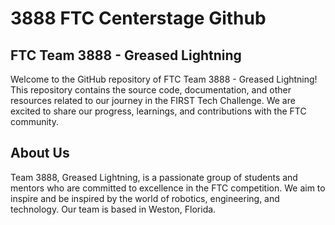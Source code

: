 # 3888 FTC Centerstage Github

## FTC Team 3888 - Greased Lightning

Welcome to the GitHub repository of FTC Team 3888 - Greased Lightning! This repository contains the source code, documentation, and other resources related to our journey in the FIRST Tech Challenge. We are excited to share our progress, learnings, and contributions with the FTC community.

## About Us

Team 3888, Greased Lightning, is a passionate group of students and mentors who are committed to excellence in the FTC competition. We aim to inspire and be inspired by the world of robotics, engineering, and technology. Our team is based in Weston, Florida.
